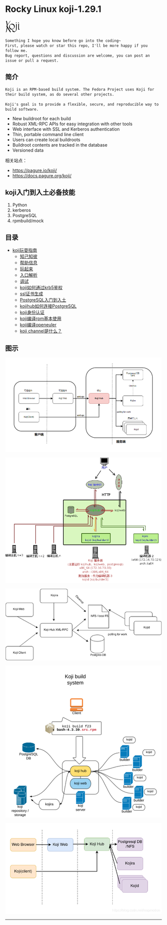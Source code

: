 # Rocky Linux koji-1.29.1


![20220806_231000_79](image/20220806_231000_79.png)

```
Something I hope you know before go into the coding~
First, please watch or star this repo, I'll be more happy if you follow me.
Bug report, questions and discussion are welcome, you can post an issue or pull a request.
```

## 简介

```
Koji is an RPM-based build system. The Fedora Project uses Koji for their build system, as do several other projects.

Koji's goal is to provide a flexible, secure, and reproducible way to build software.
```

* New buildroot for each build
* Robust XML-RPC APIs for easy integration with other tools
* Web interface with SSL and Kerberos authentication
* Thin, portable command line client
* Users can create local buildroots
* Buildroot contents are tracked in the database
* Versioned data

相关站点：

* <https://pagure.io/koji/>
* <https://docs.pagure.org/koji/>


## koji入门到入土必备技能

1. Python
2. kerberos
3. PostgreSQL
4. rpmbuild/mock


## 目录

* [koji玩耍指南](docs/koji玩耍指南.md)
    * [知己知彼](docs/koji玩耍指南/知己知彼.md)
    * [帮助信息](docs/koji玩耍指南/帮助信息.md)
    * [玩起来](docs/koji玩耍指南/玩起来.md)
    * [入口解析](docs/koji玩耍指南/入口解析.md)
    * [调试](docs/koji玩耍指南/调试.md)
    * [koji如何通过krb5鉴权](docs/koji玩耍指南/koji如何通过krb5鉴权.md)
    * [ssl证书生成](docs/koji玩耍指南/ssl证书生成.md)
    * [PostgreSQL入门到入土](docs/koji玩耍指南/PostgreSQL入门到入土.md)
    * [kojihub如何连接PostgreSQL](docs/koji玩耍指南/kojihub如何连接PostgreSQL.md)
    * [koji身份认证](docs/koji玩耍指南/koji身份认证.md)
    * [koji编译rpm基本使用](docs/koji玩耍指南/koji编译rpm基本使用.md)
    * [koji编译openeuler](docs/koji玩耍指南/koji编译openeuler.md)
    * [koji channel是什么？](docs/koji玩耍指南/koji_channel是什么.md)


## 图示

![20221005_110039_51](image/20221005_110039_51.png) 


![20220811_141522_56](image/20220811_141522_56.png)

![20220811_141624_54](image/20220811_141624_54.png)

![20220811_141636_16](image/20220811_141636_16.png)

![20220811_141746_36](image/20220811_141746_36.png)





























---
